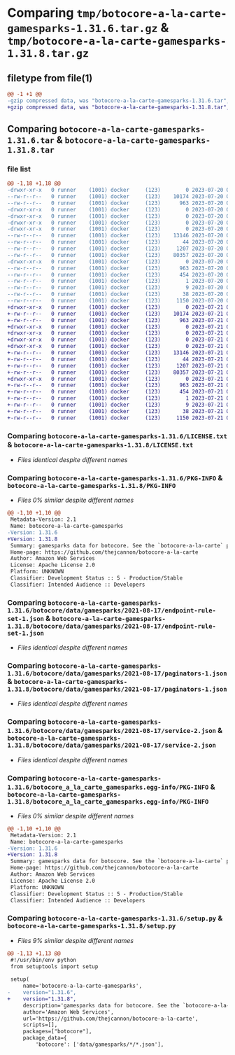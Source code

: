 # Comparing `tmp/botocore-a-la-carte-gamesparks-1.31.6.tar.gz` & `tmp/botocore-a-la-carte-gamesparks-1.31.8.tar.gz`

## filetype from file(1)

```diff
@@ -1 +1 @@
-gzip compressed data, was "botocore-a-la-carte-gamesparks-1.31.6.tar", last modified: Thu Jul 20 01:20:26 2023, max compression
+gzip compressed data, was "botocore-a-la-carte-gamesparks-1.31.8.tar", last modified: Fri Jul 21 01:21:35 2023, max compression
```

## Comparing `botocore-a-la-carte-gamesparks-1.31.6.tar` & `botocore-a-la-carte-gamesparks-1.31.8.tar`

### file list

```diff
@@ -1,18 +1,18 @@
-drwxr-xr-x   0 runner    (1001) docker     (123)        0 2023-07-20 01:20:26.226734 botocore-a-la-carte-gamesparks-1.31.6/
--rw-r--r--   0 runner    (1001) docker     (123)    10174 2023-07-20 01:20:26.000000 botocore-a-la-carte-gamesparks-1.31.6/LICENSE.txt
--rw-r--r--   0 runner    (1001) docker     (123)      963 2023-07-20 01:20:26.226734 botocore-a-la-carte-gamesparks-1.31.6/PKG-INFO
-drwxr-xr-x   0 runner    (1001) docker     (123)        0 2023-07-20 01:20:26.226734 botocore-a-la-carte-gamesparks-1.31.6/botocore/
-drwxr-xr-x   0 runner    (1001) docker     (123)        0 2023-07-20 01:20:26.226734 botocore-a-la-carte-gamesparks-1.31.6/botocore/data/
-drwxr-xr-x   0 runner    (1001) docker     (123)        0 2023-07-20 01:20:26.226734 botocore-a-la-carte-gamesparks-1.31.6/botocore/data/gamesparks/
-drwxr-xr-x   0 runner    (1001) docker     (123)        0 2023-07-20 01:20:26.226734 botocore-a-la-carte-gamesparks-1.31.6/botocore/data/gamesparks/2021-08-17/
--rw-r--r--   0 runner    (1001) docker     (123)    13146 2023-07-20 01:19:55.000000 botocore-a-la-carte-gamesparks-1.31.6/botocore/data/gamesparks/2021-08-17/endpoint-rule-set-1.json
--rw-r--r--   0 runner    (1001) docker     (123)       44 2023-07-20 01:19:55.000000 botocore-a-la-carte-gamesparks-1.31.6/botocore/data/gamesparks/2021-08-17/examples-1.json
--rw-r--r--   0 runner    (1001) docker     (123)     1207 2023-07-20 01:19:55.000000 botocore-a-la-carte-gamesparks-1.31.6/botocore/data/gamesparks/2021-08-17/paginators-1.json
--rw-r--r--   0 runner    (1001) docker     (123)    80357 2023-07-20 01:19:55.000000 botocore-a-la-carte-gamesparks-1.31.6/botocore/data/gamesparks/2021-08-17/service-2.json
-drwxr-xr-x   0 runner    (1001) docker     (123)        0 2023-07-20 01:20:26.226734 botocore-a-la-carte-gamesparks-1.31.6/botocore_a_la_carte_gamesparks.egg-info/
--rw-r--r--   0 runner    (1001) docker     (123)      963 2023-07-20 01:20:26.000000 botocore-a-la-carte-gamesparks-1.31.6/botocore_a_la_carte_gamesparks.egg-info/PKG-INFO
--rw-r--r--   0 runner    (1001) docker     (123)      454 2023-07-20 01:20:26.000000 botocore-a-la-carte-gamesparks-1.31.6/botocore_a_la_carte_gamesparks.egg-info/SOURCES.txt
--rw-r--r--   0 runner    (1001) docker     (123)        1 2023-07-20 01:20:26.000000 botocore-a-la-carte-gamesparks-1.31.6/botocore_a_la_carte_gamesparks.egg-info/dependency_links.txt
--rw-r--r--   0 runner    (1001) docker     (123)        9 2023-07-20 01:20:26.000000 botocore-a-la-carte-gamesparks-1.31.6/botocore_a_la_carte_gamesparks.egg-info/top_level.txt
--rw-r--r--   0 runner    (1001) docker     (123)       38 2023-07-20 01:20:26.226734 botocore-a-la-carte-gamesparks-1.31.6/setup.cfg
--rw-r--r--   0 runner    (1001) docker     (123)     1150 2023-07-20 01:20:26.000000 botocore-a-la-carte-gamesparks-1.31.6/setup.py
+drwxr-xr-x   0 runner    (1001) docker     (123)        0 2023-07-21 01:21:35.639183 botocore-a-la-carte-gamesparks-1.31.8/
+-rw-r--r--   0 runner    (1001) docker     (123)    10174 2023-07-21 01:21:35.000000 botocore-a-la-carte-gamesparks-1.31.8/LICENSE.txt
+-rw-r--r--   0 runner    (1001) docker     (123)      963 2023-07-21 01:21:35.639183 botocore-a-la-carte-gamesparks-1.31.8/PKG-INFO
+drwxr-xr-x   0 runner    (1001) docker     (123)        0 2023-07-21 01:21:35.635183 botocore-a-la-carte-gamesparks-1.31.8/botocore/
+drwxr-xr-x   0 runner    (1001) docker     (123)        0 2023-07-21 01:21:35.635183 botocore-a-la-carte-gamesparks-1.31.8/botocore/data/
+drwxr-xr-x   0 runner    (1001) docker     (123)        0 2023-07-21 01:21:35.635183 botocore-a-la-carte-gamesparks-1.31.8/botocore/data/gamesparks/
+drwxr-xr-x   0 runner    (1001) docker     (123)        0 2023-07-21 01:21:35.639183 botocore-a-la-carte-gamesparks-1.31.8/botocore/data/gamesparks/2021-08-17/
+-rw-r--r--   0 runner    (1001) docker     (123)    13146 2023-07-21 01:21:06.000000 botocore-a-la-carte-gamesparks-1.31.8/botocore/data/gamesparks/2021-08-17/endpoint-rule-set-1.json
+-rw-r--r--   0 runner    (1001) docker     (123)       44 2023-07-21 01:21:06.000000 botocore-a-la-carte-gamesparks-1.31.8/botocore/data/gamesparks/2021-08-17/examples-1.json
+-rw-r--r--   0 runner    (1001) docker     (123)     1207 2023-07-21 01:21:06.000000 botocore-a-la-carte-gamesparks-1.31.8/botocore/data/gamesparks/2021-08-17/paginators-1.json
+-rw-r--r--   0 runner    (1001) docker     (123)    80357 2023-07-21 01:21:06.000000 botocore-a-la-carte-gamesparks-1.31.8/botocore/data/gamesparks/2021-08-17/service-2.json
+drwxr-xr-x   0 runner    (1001) docker     (123)        0 2023-07-21 01:21:35.639183 botocore-a-la-carte-gamesparks-1.31.8/botocore_a_la_carte_gamesparks.egg-info/
+-rw-r--r--   0 runner    (1001) docker     (123)      963 2023-07-21 01:21:35.000000 botocore-a-la-carte-gamesparks-1.31.8/botocore_a_la_carte_gamesparks.egg-info/PKG-INFO
+-rw-r--r--   0 runner    (1001) docker     (123)      454 2023-07-21 01:21:35.000000 botocore-a-la-carte-gamesparks-1.31.8/botocore_a_la_carte_gamesparks.egg-info/SOURCES.txt
+-rw-r--r--   0 runner    (1001) docker     (123)        1 2023-07-21 01:21:35.000000 botocore-a-la-carte-gamesparks-1.31.8/botocore_a_la_carte_gamesparks.egg-info/dependency_links.txt
+-rw-r--r--   0 runner    (1001) docker     (123)        9 2023-07-21 01:21:35.000000 botocore-a-la-carte-gamesparks-1.31.8/botocore_a_la_carte_gamesparks.egg-info/top_level.txt
+-rw-r--r--   0 runner    (1001) docker     (123)       38 2023-07-21 01:21:35.639183 botocore-a-la-carte-gamesparks-1.31.8/setup.cfg
+-rw-r--r--   0 runner    (1001) docker     (123)     1150 2023-07-21 01:21:35.000000 botocore-a-la-carte-gamesparks-1.31.8/setup.py
```

### Comparing `botocore-a-la-carte-gamesparks-1.31.6/LICENSE.txt` & `botocore-a-la-carte-gamesparks-1.31.8/LICENSE.txt`

 * *Files identical despite different names*

### Comparing `botocore-a-la-carte-gamesparks-1.31.6/PKG-INFO` & `botocore-a-la-carte-gamesparks-1.31.8/PKG-INFO`

 * *Files 0% similar despite different names*

```diff
@@ -1,10 +1,10 @@
 Metadata-Version: 2.1
 Name: botocore-a-la-carte-gamesparks
-Version: 1.31.6
+Version: 1.31.8
 Summary: gamesparks data for botocore. See the `botocore-a-la-carte` package for more info.
 Home-page: https://github.com/thejcannon/botocore-a-la-carte
 Author: Amazon Web Services
 License: Apache License 2.0
 Platform: UNKNOWN
 Classifier: Development Status :: 5 - Production/Stable
 Classifier: Intended Audience :: Developers
```

### Comparing `botocore-a-la-carte-gamesparks-1.31.6/botocore/data/gamesparks/2021-08-17/endpoint-rule-set-1.json` & `botocore-a-la-carte-gamesparks-1.31.8/botocore/data/gamesparks/2021-08-17/endpoint-rule-set-1.json`

 * *Files identical despite different names*

### Comparing `botocore-a-la-carte-gamesparks-1.31.6/botocore/data/gamesparks/2021-08-17/paginators-1.json` & `botocore-a-la-carte-gamesparks-1.31.8/botocore/data/gamesparks/2021-08-17/paginators-1.json`

 * *Files identical despite different names*

### Comparing `botocore-a-la-carte-gamesparks-1.31.6/botocore/data/gamesparks/2021-08-17/service-2.json` & `botocore-a-la-carte-gamesparks-1.31.8/botocore/data/gamesparks/2021-08-17/service-2.json`

 * *Files identical despite different names*

### Comparing `botocore-a-la-carte-gamesparks-1.31.6/botocore_a_la_carte_gamesparks.egg-info/PKG-INFO` & `botocore-a-la-carte-gamesparks-1.31.8/botocore_a_la_carte_gamesparks.egg-info/PKG-INFO`

 * *Files 0% similar despite different names*

```diff
@@ -1,10 +1,10 @@
 Metadata-Version: 2.1
 Name: botocore-a-la-carte-gamesparks
-Version: 1.31.6
+Version: 1.31.8
 Summary: gamesparks data for botocore. See the `botocore-a-la-carte` package for more info.
 Home-page: https://github.com/thejcannon/botocore-a-la-carte
 Author: Amazon Web Services
 License: Apache License 2.0
 Platform: UNKNOWN
 Classifier: Development Status :: 5 - Production/Stable
 Classifier: Intended Audience :: Developers
```

### Comparing `botocore-a-la-carte-gamesparks-1.31.6/setup.py` & `botocore-a-la-carte-gamesparks-1.31.8/setup.py`

 * *Files 9% similar despite different names*

```diff
@@ -1,13 +1,13 @@
 #!/usr/bin/env python
 from setuptools import setup
 
 setup(
     name='botocore-a-la-carte-gamesparks',
-    version="1.31.6",
+    version="1.31.8",
     description='gamesparks data for botocore. See the `botocore-a-la-carte` package for more info.',
     author='Amazon Web Services',
     url='https://github.com/thejcannon/botocore-a-la-carte',
     scripts=[],
     packages=["botocore"],
     package_data={
         'botocore': ['data/gamesparks/*/*.json'],
```

